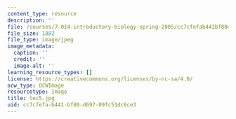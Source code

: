 ```yaml
---
content_type: resource
description: ''
file: /courses/7-014-introductory-biology-spring-2005/cc7cfefab441bf80d69709fc51dc6ce3_lec5.jpg
file_size: 1882
file_type: image/jpeg
image_metadata:
  caption: ''
  credit: ''
  image-alt: ''
learning_resource_types: []
license: https://creativecommons.org/licenses/by-nc-sa/4.0/
ocw_type: OCWImage
resourcetype: Image
title: lec5.jpg
uid: cc7cfefa-b441-bf80-d697-09fc51dc6ce3
---
```

